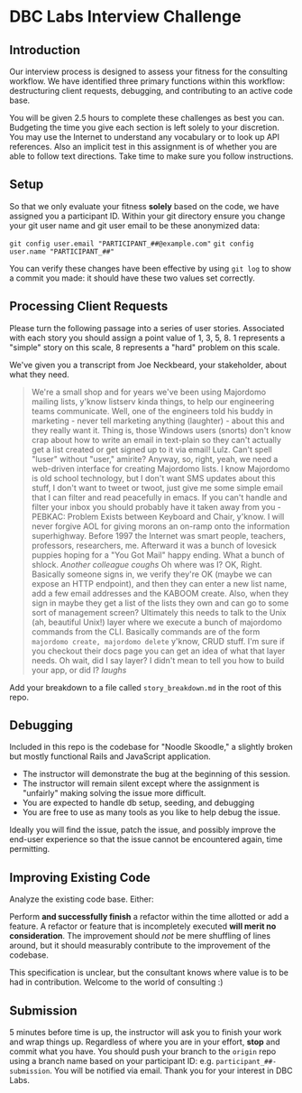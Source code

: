 # DBC Labs Interview Challenge

## Introduction

Our interview process is designed to assess your fitness for the consulting
workflow.  We have identified three primary functions within this workflow:
destructuring client requests, debugging, and contributing to an active code
base.

You will be given 2.5 hours to complete these challenges as best you can.
Budgeting the time you give each section is left solely to your discretion.
You may use the Internet to understand any vocabulary or to look up API
references.  Also an implicit test in this assignment is of whether you are
able to follow text directions.  Take time to make sure you follow
instructions.

## Setup

So that we only evaluate your fitness **solely** based on the code, we have
assigned you a participant ID.  Within your git directory ensure you change
your git user name and git user email to be these anonymized data:

`git config user.email "PARTICIPANT_##@example.com"`
`git config user.name "PARTICIPANT_##"`

You can verify these changes have been effective by using `git log` to show a
commit you made: it should have these two values set correctly.

## Processing Client Requests

Please turn the following passage into a series of user stories.  Associated
with each story you should assign a point value of 1, 3, 5, 8.  1 represents a
"simple" story on this scale, 8 represents a "hard" problem on this scale.

We've given you a transcript from Joe Neckbeard, your stakeholder, about what
they need.

> We're a small shop and for years we've been using Majordomo mailing lists,
y'know listserv kinda things, to help our engineering teams communicate.  Well,
one of the engineers told his buddy in marketing - never tell marketing
anything (laughter) - about this and they really want it.  Thing is, those
Windows users (snorts) don't know crap about how to write an email in
text-plain so they can't actually get a list created or get signed up to it via
email!  Lulz.  Can't spell "luser" without "user," amirite? Anyway, so, right,
yeah, we need a web-driven interface for creating Majordomo lists.  I know
Majordomo is old school technology, but I don't want SMS updates about this
stuff, I don't want to tweet or twoot, just give me some simple email that I
can filter and read peacefully in emacs.  If you can't handle and filter your
inbox you should probably have it taken away from you - PEBKAC: Problem Exists
between Keyboard and Chair, y'know.  I will never forgive AOL for giving morons
an on-ramp onto the information superhighway.  Before 1997 the Internet was
smart people, teachers, professors, researchers, me.  Afterward it was a bunch
of lovesick puppies hoping for a "You Got Mail" happy ending.  What a bunch of
shlock.  *Another colleague coughs* Oh where was I?  OK, Right.  Basically
someone signs in, we verify they're OK (maybe we can expose an HTTP endpoint),
and then they can enter a new list name, add a few email addresses and the
KABOOM create.  Also, when they sign in maybe they get a list of the lists they
own and can go to some sort of management screen?  Ultimately this needs to
talk to the Unix (ah, beautiful Unix!) layer where we execute a bunch of
majordomo commands from the CLI.  Basically commands are of the form `majordomo
create, majordomo delete` y'know, CRUD stuff.  I'm sure if you checkout their
docs page you can get an idea of what that layer needs.  Oh wait, did I say
layer?  I didn't mean to tell you how to build your app, or did I? _laughs_

Add your breakdown to a file called `story_breakdown.md` in the root of this
repo.

## Debugging

Included in this repo is the codebase for "Noodle Skoodle," a slightly broken
but mostly functional Rails and JavaScript application.

* The instructor will demonstrate the bug at the beginning of this session.
* The instructor will remain silent except where the assignment is
  "unfairly" making solving the issue more difficult.
* You are expected to handle db setup, seeding, and debugging
* You are free to use as many tools as you like to help debug the issue.

Ideally you will find the issue, patch the issue, and possibly improve the
end-user experience so that the issue cannot be encountered again, time
permitting.

## Improving Existing Code

Analyze the existing code base.  Either:

Perform **and successfully finish** a refactor within the time allotted or add a
feature.  A refactor or feature that is incompletely executed **will merit no
consideration**.  The improvement should *not* be mere shuffling of lines
around, but it should measurably contribute to the improvement of the codebase.

This specification is unclear, but the consultant knows where value is to be
had in contribution. Welcome to the world of consulting :)

## Submission

5 minutes before time is up, the instructor will ask you to finish your work
and wrap things up.  Regardless of where you are in your effort, **stop** and
commit what you have.  You should push your branch to the `origin` repo using a
branch name based on your participant ID: e.g.  `participant_##-submission`.
You will be notified via email.  Thank you for your interest in DBC Labs.
